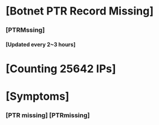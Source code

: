 # [Botnet PTR Record Missing]
### [PTRMssing]
#### [Updated every 2~3 hours]

# [Counting 25642 IPs]

# [Symptoms] 
###   [PTR missing] [PTRmissing]
